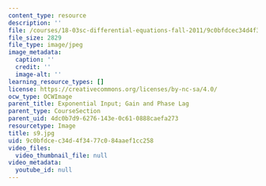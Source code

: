 ```yaml
---
content_type: resource
description: ''
file: /courses/18-03sc-differential-equations-fall-2011/9c0bfdcec34d4f3477c084aaef1cc258_s9.jpg
file_size: 2829
file_type: image/jpeg
image_metadata:
  caption: ''
  credit: ''
  image-alt: ''
learning_resource_types: []
license: https://creativecommons.org/licenses/by-nc-sa/4.0/
ocw_type: OCWImage
parent_title: Exponential Input; Gain and Phase Lag
parent_type: CourseSection
parent_uid: 4dc0b7d9-6276-143e-0c61-0888caefa273
resourcetype: Image
title: s9.jpg
uid: 9c0bfdce-c34d-4f34-77c0-84aaef1cc258
video_files:
  video_thumbnail_file: null
video_metadata:
  youtube_id: null
---
```


